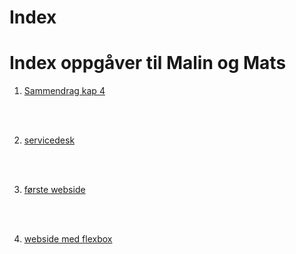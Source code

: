 # Index

<!-- kommentar: først standard intro -->
<!DOCTYPE html>
<html>
<head>
	<title>Oversikt IT1</title>
	<!-- UTF-8 gjør at vi kan bruke æ, ø og å  -->
	<meta charset="UTF-8">
	
</head>
<body>
	<h1>Index oppgåver til Malin og Mats</h1>
	<!-- Alternativ til oppsett av oppgåver -->
	<ol>
		<li> <a href="https://14gruppe14.github.io/sammendragkap4/" target="_blank"> Sammendrag kap 4 </a> </li>
		<p>&nbsp;</p>​
		<li> <a href="https://14gruppe14.github.io/servicedesk/" target="_blank"> servicedesk </a> </li>
		<p>&nbsp;</p>​
		<li> <a href="https://14gruppe14.github.io/webside./" target="_blank"> første webside </a> </li>
		<p>&nbsp;</p>​
		<li> <a href="https://14gruppe14.github.io/.webside_flexbox/" target="_blank">webside med flexbox</a> </li>
		
		
 </ol>

</body>

</html> 
